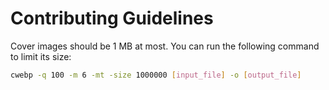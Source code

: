# Contributing Guidelines

Cover images should be 1 MB at most. You can run the following command to limit its size:

```sh
cwebp -q 100 -m 6 -mt -size 1000000 [input_file] -o [output_file]
```

